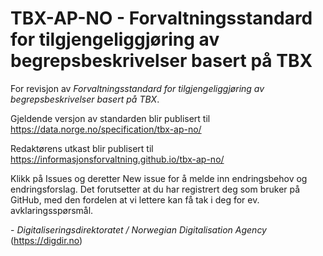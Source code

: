 # TBX-AP-NO - Forvaltningsstandard for tilgjengeliggjøring av begrepsbeskrivelser basert på TBX

For revisjon av _Forvaltningsstandard for tilgjengeliggjøring av begrepsbeskrivelser basert på TBX_.

Gjeldende versjon av standarden blir publisert til <https://data.norge.no/specification/tbx-ap-no/>

Redaktørens utkast blir publisert til <https://informasjonsforvaltning.github.io/tbx-ap-no/>

Klikk på Issues og deretter New issue for å melde inn endringsbehov og endringsforslag. Det forutsetter at du har registrert deg som bruker på GitHub, med den fordelen at vi lettere kan få tak i deg for ev. avklaringsspørsmål.

\- _Digitaliseringsdirektoratet / Norwegian Digitalisation Agency_ (<https://digdir.no>)
